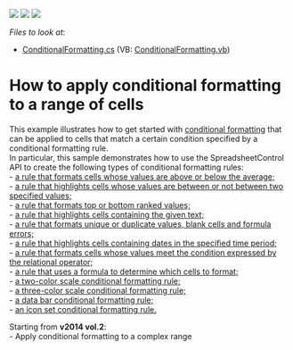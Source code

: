 <!-- default badges list -->
![](https://img.shields.io/endpoint?url=https://codecentral.devexpress.com/api/v1/VersionRange/128613416/13.2.5%2B)
[![](https://img.shields.io/badge/Open_in_DevExpress_Support_Center-FF7200?style=flat-square&logo=DevExpress&logoColor=white)](https://supportcenter.devexpress.com/ticket/details/E4929)
[![](https://img.shields.io/badge/📖_How_to_use_DevExpress_Examples-e9f6fc?style=flat-square)](https://docs.devexpress.com/GeneralInformation/403183)
<!-- default badges end -->
<!-- default file list -->
*Files to look at*:

* [ConditionalFormatting.cs](./CS/SpreadsheetControl/SpreadsheetActions/ConditionalFormatting.cs) (VB: [ConditionalFormatting.vb](./VB/SpreadsheetControl/SpreadsheetActions/ConditionalFormatting.vb))
<!-- default file list end -->
# How to apply conditional formatting to a range of cells


<p>This example illustrates how to get started with <a href="https://documentation.devexpress.com/#WindowsForms/CustomDocument16190">conditional formatting</a> that can be applied to cells that match a certain condition specified by a conditional formatting rule.<br /> In particular, this sample demonstrates how to use the SpreadsheetControl API to create the following types of conditional formatting rules:<br /> - <a href="https://documentation.devexpress.com/#WindowsForms/CustomDocument16192">a rule that formats cells whose values are above or below the average;</a><br /> - <a href="https://documentation.devexpress.com/#WindowsForms/CustomDocument16194">a rule that highlights cells whose values are between or not between two specified values;</a><br /> - <a href="https://documentation.devexpress.com/#WindowsForms/CustomDocument16195">a rule that formats top or bottom ranked values;</a><br /> - <a href="https://documentation.devexpress.com/#WindowsForms/CustomDocument16196">a rule that highlights cells containing the given text; </a><br /> - <a href="https://documentation.devexpress.com/#WindowsForms/CustomDocument16197">a rule that formats unique or duplicate values, blank cells and formula errors;</a><br /> - <a href="https://documentation.devexpress.com/#WindowsForms/CustomDocument16198">a rule that highlights cells containing dates in the specified time period;</a><br /> - <a href="https://documentation.devexpress.com/#WindowsForms/CustomDocument16199">a rule that formats cells whose values meet the condition expressed by the relational operator;</a><br /> - <a href="https://documentation.devexpress.com/#WindowsForms/CustomDocument16200">a rule that uses a formula to determine which cells to format; </a><br /> - <a href="https://documentation.devexpress.com/#WindowsForms/CustomDocument16201">a two-color scale conditional formatting rule;</a><br /> - <a href="https://documentation.devexpress.com/#WindowsForms/CustomDocument16202">a three-color scale conditional formatting rule;</a><br /> - <a href="https://documentation.devexpress.com/#WindowsForms/CustomDocument16203">a data bar conditional formatting rule;</a><br /> - <a href="https://documentation.devexpress.com/#WindowsForms/CustomDocument16204">an icon set conditional formatting rule.</a></p>
Starting from <strong>v2014 vol.2</strong>:<br />- Apply conditional formatting to a complex range

<br/>


